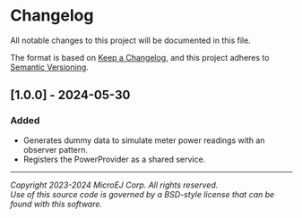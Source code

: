# Changelog

All notable changes to this project will be documented in this file.

The format is based on [Keep a Changelog](https://keepachangelog.com/en/1.0.0/),
and this project adheres to [Semantic Versioning](https://semver.org/spec/v2.0.0.html).

## [1.0.0] - 2024-05-30

### Added

 - Generates dummy data to simulate meter power readings with an observer pattern.
 - Registers the PowerProvider as a shared service.


---  
_Copyright 2023-2024 MicroEJ Corp. All rights reserved._  
_Use of this source code is governed by a BSD-style license that can be found with this software._  